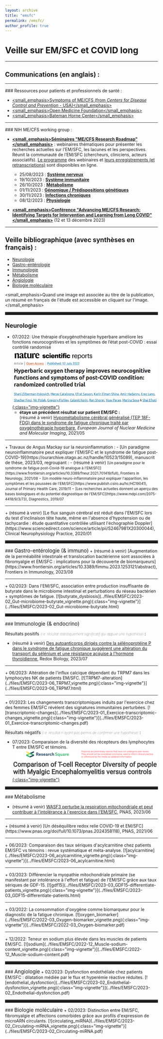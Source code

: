 ```yaml
---
layout: archive
title: "emsfc"
permalink: /emsfc/
author_profile: true
---
```


# Veille sur EM/SFC et COVID long

<hr class="hr_gradient" />

## Communications (en anglais) :

<hr/>
### Ressources pour patients et professionnels de santé :

- [<small_emphasis>Symptoms of ME/CFS (from *Centers for Disease Control and Prevention* - USA)</small_emphasis>](https://www.cdc.gov/me-cfs/symptoms-diagnosis/symptoms.html)
- [<small_emphasis>Open Medicine Foundation</small_emphasis>](https://www.omf.ngo/what-is-mecfs/)  
- [<small_emphasis>Bateman Horne Center</small_emphasis>](https://batemanhornecenter.org/)

<hr/>
### NIH ME/CFS working group :

- **[<small_emphasis>Séminaires "ME/CFS Research Roadmap"</small_emphasis>](https://event.roseliassociates.com/me-cfs-research-roadmap/recordings/)** : webinaires thématiques pour présenter les recherches actuelles sur l'EM/SFC, les lacunes et les perspectives. Réunit la communauté de l’EM/SFC (chercheurs, cliniciens, acteurs associatifs). [Le programme](https://event.roseliassociates.com/me-cfs-research-roadmap/agendas/) des webinaires et [leurs enregistrements (et retranscriptions)](https://event.roseliassociates.com/me-cfs-research-roadmap/recordings/) sont disponibles en ligne.  
    - 25/08/2023 : [**Système nerveux**](https://youtu.be/f6KJH1_QhIg?si=cn5TPWMFnDOmRcaK)
    - 19/10/2023 : [**Système immunitaire**](https://youtu.be/6al3hkRo4mo?si=K8bFOLo3dbElEsqH)
    - 26/10/2023 : [**Métabolisme**](https://youtu.be/nLRqb5RM2rY?si=JjZWyf_SJA7JLrUe)
    - 01/11/2023 : [**Génomique / Prédispositions génétiques**](https://youtu.be/3Sv93qHF0WQ?si=_11N-W1zQ2x19uwT)
    - 30/11/2023 : [**Infections chroniques**](https://youtu.be/s1e4uWYJgGw?si=SiWW3sop-hEDV4Vh)
    - 08/12/2023 : [**Physiologie**](https://youtu.be/Y5AvIGvjyO4?si=xsJHUhlvRnNlOvYd)

- **[<small_emphasis>Conférence "Advancing ME/CFS Research: Identifying Targets for Intervention and Learning from Long COVID"</small_emphasis>](https://web.cvent.com/event/efc45a4d-bcc1-4832-b537-8905ae828077/summary)** (12 et 13 décembre 2023)

<hr class="hr_gradient" />

## Veille bibliographique (avec synthèses en français) :

* [Neurologie](#neuro)
* [Gastro-entérologie](#gastro)
* [Immunologie](#immuno)
* [Métabolisme](#metabo)
* [Angiologie](#angio)
* [Biologie moléculaire](#biomol)

<small_emphasis>Quand une image est associée au titre de la publication, un résumé en français de l'étude est accessible en cliquant sur l'image.</small_emphasis>

<hr style="height: 10px; border: 0; box-shadow: 0 10px 4px -10px #8c8b8b inset;"/>

### <span style='font-size: larger;'>Neurologie</span> <a class="anchor" id="neuro"></a>
+ 07/2022: <important>Une thérapie d’oxygénothérapie hyperbare améliore les fonctions neurocognitives et les symptômes de l’état post-COVID : essai contrôlé randomisé</important>  
[![acylcarnitine](../files/EMSFC/2022-07_HBOT_vignette.png){:class="img-vignette"}](../files/EMSFC/2022-07_HBOT.html)
     - **étaye un précédent résultat sur patient EM/SFC :**  
     (résumé à venir) <span class="blue_accent">[Hypométabolisme cérébral généralisé (TEP 18F-FDG) dans le syndrome de fatigue chronique traité par oxygénothérapie hyperbare](https://link.springer.com/article/10.1007/s00259-020-05122-0)</span>, *European Journal of Nuclear Medicine and Molecular Imaging*, 2021/05
<hr/>
+ Travaux de Angus Mackay sur la neuroinflammation :
     - <span class="blue_accent">[Un paradigme neuroinflammatoire peut expliquer l'EM/SFC et le syndrome de fatigue post-COVID-19](https://ourarchive.otago.ac.nz/handle/10523/15089)</span>, manuscrit de thèse, 2023/03, regroupant :
         - (résumé à venir) <span style='font-size:smaller;'>[Un paradigme pour le syndrome de fatigue post-Covid-19 analogue à l'EM/SFC](https://www.frontiersin.org/articles/10.3389/fneur.2021.701419/full), Frontiers in Neurology, 2021/08</span>
         - <span style='font-size:smaller;'>[Un modèle neuro-inflammatoire peut expliquer l'apparition, les symptômes et les poussées de l'EM/SFC](https://www.publish.csiro.au/hc/HC19041), Journal of Primary Health Care, 2019/11</span>
         - <span style='font-size:smaller;'>[Les recherches actuelles donnent un aperçu des bases biologiques et du potentiel diagnostique de l'EM/SFC](https://www.mdpi.com/2075-4418/9/3/73), Diagnostics, 2019/07</span>
<hr/>
+ (résumé à venir) <span class="blue_accent">[Le flux sanguin cérébral est réduit dans l'EM/SFC lors du test d'inclinaison tête haute, même en l'absence d'hypotension ou de tachycardie : étude quantitative contrôlée utilisant l'échographie Doppler](https://www.sciencedirect.com/science/article/pii/S2467981X20300044)</span>, Clinical Neurophysiology Practice, 2020/01

<hr style="height: 10px; border: 0; box-shadow: 0 10px 4px -10px #8c8b8b inset;"/>
### <span style='font-size: larger;'>Gastro-entérologie (& immuno)</span> <a class="anchor" id="gastro"></a>
+ (résumé à venir) <span class="blue_accent">[Augmentation de la perméabilité intestinale et translocation bactérienne sont associées à fibromyalgie et EM/SFC : implications pour la découverte de biomarqueurs](https://www.frontiersin.org/articles/10.3389/fimmu.2023.1253121/abstract)</span>, Frontiers in Immunology, 2023/08
<hr/>
+ 02/2023: <important>Dans l'EM/SFC, association entre production insuffisante de butyrate dans le microbiome intestinal et perturbations du réseau bactérien + symptômes de fatigue.</important>  
[![butyrate_dysbiosis](../files/EMSFC/2023-02_Gut-microbiome-butyrate_vignette.png){:class="img-vignette"}](../files/EMSFC/2023-02_Gut-microbiome-butyrate.html)

<hr style="height: 10px; border: 0; box-shadow: 0 10px 4px -10px #8c8b8b inset;"/>
### <span style='font-size: larger;'>Immunologie (& endocrino)</span> <a class="anchor" id="immuno"></a>

Résultats positifs <span style='font-weight: lighter; font-style: italic; font-size:smaller;'>(i.e. résultat statistiquement significatif qui appuie une hypothèse)</span> :
  + (résumé à venir) <span class="blue_accent">[Des autoanticorps dirigés contre la sélénoprotéine P dans le syndrome de fatigue chronique suggèrent une altération du transport du sélénium et une résistance acquise à l'hormone thyroïdienne](https://www.ncbi.nlm.nih.gov/pmc/articles/PMC10338150/)</span>, Redox Biology, 2023/07
  <hr/>
  + 06/2023: <important>Altération de l'influx calcique dépendant du TRPM7 dans les lymphocytes NK de patients EM/SFC.</important>  
  [![TRPM7-alteration](../files/EMSFC/2023-06_TRPM7_vignette.png){:class="img-vignette"}](../files/EMSFC/2023-06_TRPM7.html)  
  <hr/>
  + 01/2023: <important>Les changements transcriptomiques induits par l'exercice chez des femmes EM/SFC révèlent des signatures immunitaires perturbées.</important>  
  [![transcriptomic-changes](../files/EMSFC/2023-01_Exercice-transcriptomic-changes_vignette.png){:class="img-vignette"}](../files/EMSFC/2023-01_Exercice-transcriptomic-changes.pdf)

Résultats négatifs <span style='font-weight: lighter; font-style: italic; font-size:smaller;'>(i.e. résultat n'ayant pas permis de confirmer une hypothèse)</span> :
  + 07/2023: <important>Comparaison de la diversité des récepteurs des lymphocytes T entre EM/SFC et témoins.</important>  
  [![tcell](../files/EMSFC/2023-07_Tcell_vignette.png){:class="img-vignette"}](../files/EMSFC/2023-07_Tcell.html)

<hr style="height: 10px; border: 0; box-shadow: 0 10px 4px -10px #8c8b8b inset;"/>
### <span style='font-size: larger;'>Métabolisme</span> <a class="anchor" id="metabo"></a>

+ (résumé à venir) <span class="blue_accent">[WASF3 perturbe la respiration mitochondriale et peut contribuer à l'intolérance à l'exercice dans l'EM/SFC](https://www.pnas.org/doi/10.1073/pnas.2302738120)</span>, PNAS, 2023/06
<hr/>
+ (résumé à venir) <span class="blue_accent">[Un déséquilibre redox relie COVID-19 et EM/SFC](https://www.pnas.org/doi/full/10.1073/pnas.2024358118)</span>, PNAS, 2021/06
<hr/>
+ 06/2023: <important>Comparaison des taux sériques d'acylcarnitine chez patients EM/SFC vs témoins : revue systématique et méta-analyse.</important>  
[![acylcarnitine](../files/EMSFC/2023-06_acylcarnitine_vignette.png){:class="img-vignette"}](../files/EMSFC/2023-06_acylcarnitine.html)  
<hr/>
+ 03/2023: <important>Différencier la myopathie mitochondriale primaire (se manifestant par intolérance à l'effort et fatigue) de l'EM/SFC grâce aux taux sériques de GDF-15.</important>  
[![gdf15](../files/EMSFC/2023-03_GDF15-differentiate-patients_vignette.png){:class="img-vignette"}](../files/EMSFC/2023-03_GDF15-differentiate-patients.html)  
<hr/>
+ 03/2022: <important>La consommation d'oxygène comme biomarqueur pour le diagnostic de la fatigue chronique.</important>  
[![oxygen_biomarker](../files/EMSFC/2022-03_Oxygen-biomarker_vignette.png){:class="img-vignette"}](../files/EMSFC/2022-03_Oxygen-biomarker.pdf)  
<hr/>
+ 12/2022: <important>Teneur en sodium plus élevée dans les muscles de patients EM/SFC.</important>  
[![sodium](../files/EMSFC/2022-12_Muscle-sodium-content_vignette.png){:class="img-vignette"}](../files/EMSFC/2022-12_Muscle-sodium-content.pdf)

<hr style="height: 10px; border: 0; box-shadow: 0 10px 4px -10px #8c8b8b inset;"/>
### <span style='font-size: larger;'>Angiologie</span> <a class="anchor" id="angio"></a>
  + 02/2023: <important>Dysfonction endothéliale chez patients EM/SFC : dilatation médiée par le flux et hyperémie réactive réduites.</important>  
  [![endothelial_dysfonction](../files/EMSFC/2023-02_Endothelial-dysfonction_vignette.png){:class="img-vignette"}](../files/EMSFC/2023-02_Endothelial-dysfonction.pdf)

<hr style="height: 10px; border: 0; box-shadow: 0 10px 4px -10px #8c8b8b inset;"/>
### <span style='font-size: larger;'>Biologie moléculaire</span> <a class="anchor" id="biomol"></a>
  + 02/2023: <important>Distinction entre EM/SFC, fibromyalgie et affections comorbides grâce aux profils d'expression de microARN circulants.</important>  
  [![circulating_miRNA](../files/EMSFC/2023-02_Circulating-miRNA_vignette.png){:class="img-vignette"}](../files/EMSFC/2023-02_Circulating-miRNA.pdf)


<!--### --- 2016 ---
+  [![MM-vs-SFC](../files/EMSFC/2016-06_MM-vs-SFC_vignette.png){:class="img-vignette"}](../files/EMSFC/2016-06_MM-vs-SFC.html)-->

<!-- + [![circRNA](../files/EMSFC/2023-06_circRNA_vignette.png){:class="img-vignette"}](../files/EMSFC/2023-06_circRNA.html)  
<hr/>-->

<!--###
<hr class="hr_gradient" />

## "État des lieux" :

----

### Ce que l'on sait aujourd'hui, en 2023 <span style='font-size: smaller;font-style: italic;font-weight: lighter;'>(retranscription de propos de Jonas Bergquist et Jarred Younger)</span>
- Dans la plupart des cas (60-70%), événement de fatigue post-viral
- Plus fréquent chez les femmes que chez les hommes (2/3)
- Observations d'anomalies dans :
    + le métabolisme, en particulier le métabolisme énergétique  
    <span style='font-size:smaller;'>(notamment, élévation du niveau de lactate dès l'effort léger)</span>
    + les phénotypes et fonctions immunitaires
    + le microbiome intestinal
    + le système nerveux central et autonome  
    <span style='font-size:smaller;'>(notamment, élévation du niveau de lactate dans le liquide cérébrospinal d'un sous-ensemble important de patients, inflammation cérébrale - sans niveau dangereusement élevé et sans neurodégénérescence)</span>
    + l'expression de gènes parallèlement à des changements épigénétiques

### Ce que l'on ne sait pas aujourd'hui, en 2023
- Mécanismes à l'origine des anomalies observées dans cette maladie multi-systémique ?
- Mécanismes qui relient ces anomalies d'apparence hétéroclites ?
- Liens entre anomalies et symptômes ?
- Existe-t-il une explication commune à tous les symptômes qui pourrait répondre à une thérapie ?
- Peut-on trouver un biomarqueur diagnostic, prédictif, voire même préventif ?
-->
